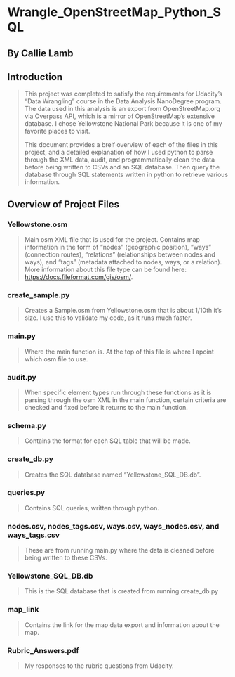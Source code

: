 # Wrangle_OpenStreetMap_Python_SQL 
## By Callie Lamb

## Introduction

>This project was completed to satisfy the requirements for Udacity’s “Data Wrangling” course in the Data Analysis NanoDegree program. The data used in this analysis is an export from OpenStreetMap.org via Overpass API, which is a mirror of OpenStreetMap’s extensive database. I chose Yellowstone National Park because it is one of my favorite places to visit.
>
>This document provides a breif overview of each of the files in this project, and a detailed explanation of how I used python to parse through the XML data, audit, and programmatically clean the data before being written to CSVs and an SQL database. Then query the database through SQL statements written in python to retrieve various information.

## Overview of Project Files 

### Yellowstone.osm	
>Main osm XML file that is used for the project. Contains map information in the form of “nodes” (geographic position), “ways” (connection routes), “relations” (relationships between nodes and ways), and “tags” (metadata attached to nodes, ways, or a relation). More information about this file type can be found here: https://docs.fileformat.com/gis/osm/.

### create_sample.py
>Creates a Sample.osm from Yellowstone.osm that is about 1/10th it’s size. I use this to validate my code, as it runs much faster. 

### main.py
>Where the main function is. At the top of this file is where I apoint which osm file to use.

### audit.py
>When specific element types run through these functions as it is parsing through the osm XML in the main function, certain criteria are checked and fixed before it returns to the main function.

### schema.py
>Contains the format for each SQL table that will be made. 

### create_db.py
>Creates the SQL database named “Yellowstone_SQL_DB.db”.

### queries.py
>Contains SQL queries, written through python. 

### nodes.csv, nodes_tags.csv, ways.csv, ways_nodes.csv, and ways_tags.csv
>These are from running main.py where the data is cleaned before being written to these CSVs.

### Yellowstone_SQL_DB.db
>This is the SQL database that is created from running create_db.py

### map_link
>Contains the link for the map data export and information about the map.

### Rubric_Answers.pdf
>My responses to the rubric questions from Udacity.
